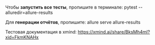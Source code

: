 Чтобы **запустить все тесты**, пропишите в терминале:
pytest --alluredir=allure-results





Для **генерации отчётов**, пропишите: 
allure serve allure-results



Тестовая документация в xmind: https://xmind.ai/share/BksMh4ml?xid=FkmKNAHx
 